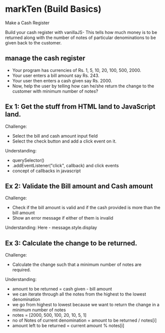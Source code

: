 # markTen (Build Basics)
Make a Cash Register

Build your cash register with vanillaJS- This tells how much money is to be returned along with the number of notes of particular denominations to be given back to the customer.

## manage the cash register
- Your program has currencies of Rs. 1, 5, 10, 20, 100, 500, 2000.
- Your user enters a bill amount say Rs. 243.
- Your user then enters a cash given say Rs. 2000.
- Now, help the user by telling how can he/she return the change to the customer with minimum number of notes?

## Ex 1: Get the stuff from HTML land to JavaScript land.
Challenge:
- Select the bill and cash amount input field
- Select the check button and add a click event on it.

Understanding:
- querySelector()
- .addEventListener("click", callback) and click events
- concept of callbacks in javascript

## Ex 2: Validate the Bill amount and Cash amount
Challenge:
- Check if the bill amount is valid and if the cash provided is more than the bill amount
- Show an error message if either of them is invalid

Understanding:
Here - message.style.display
  
## Ex 3: Calculate the change to be returned.
Challenge:
- Calculate the change such that a minimum number of notes are required.
 
Understanding:
- amount to be returned = cash given - bill amount
- we can iterate through all the notes from the highest to the lowest denomination
- we go from highest to lowest because we want to return the change in a minimum number of notes
- notes = [2000, 500, 100, 20, 10, 5, 1]
- no of Notes of current denomination = amount to be returned / notes[i]
- amount left to be returned = current amount % notes[i]
